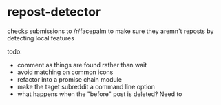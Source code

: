 # repost-detector

checks submissions to /r/facepalm to make sure they aremn't reposts by detecting local features

todo: 

* comment as things are found rather than wait
* avoid matching on common icons
* refactor into a promise chain module
* make the taget subreddit a command line option
* what happens when the "before" post is deleted? Need to 
